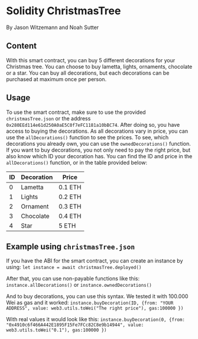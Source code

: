 # Solidity ChristmasTree

By Jason Witzemann and Noah Sutter

## Content

With this smart contract, you can buy 5 different decorations for your Christmas tree. You can choose to buy lametta, lights, ornaments, chocolate or a star. You can buy all decorations, but each decorations can be purchased at maximum once per person.

## Usage

To use the smart contract, make sure to use the provided `christmasTree.json` or the address `0x280EEd114e61d250A0aE5C0f7eFC1181a10bBC74`. After doing so, you have access to buying the decorations.
As all decorations vary in price, you can use the `allDecorations()` function to see the prices.
To see, which decorations you already own, you can use the `ownedDecorations()` function. If you want to buy decorations, you not only need to pay the right price, but also know which ID your decoration has. You can find the ID and price in the `allDecorations()` function, or in the table provided below:

| ID  | Decoration | Price   |
| --- | ---------- | ------- |
| 0   | Lametta    | 0.1 ETH |
| 1   | Lights     | 0.2 ETH |
| 2   | Ornament   | 0.3 ETH |
| 3   | Chocolate  | 0.4 ETH |
| 4   | Star       | 5 ETH   |

## Example using `christmasTree.json`

If you have the ABI for the smart contract, you can create an instance by using:
`let instance = await christmasTree.deployed()`

After that, you can use non-payable functions like this:
`instance.allDecorations()` or `instance.ownedDecorations()`

And to buy decorations, you can use this syntax. We tested it with 100.000 Wei as gas and it worked:
`instance.buyDecoration(ID, {from: "YOUR ADDRESS", value: web3.utils.toWei("The right price"), gas:100000 })`

With real values it would look like this:
`instance.buyDecoration(0, {from: "0x4910c6f466A442E1895F15Fe7FCc82C8e9b14944", value: web3.utils.toWei("0.1"), gas:100000 })`
